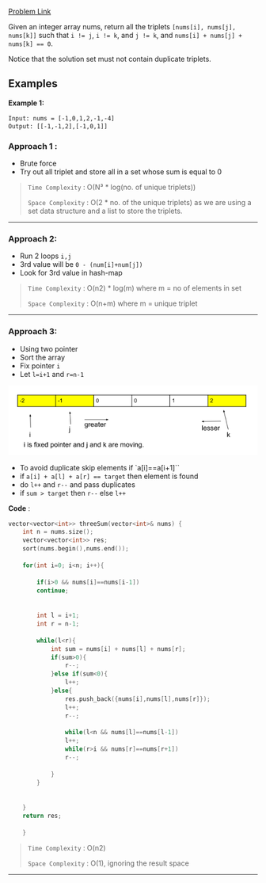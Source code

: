 [Problem Link](https://leetcode.com/problems/3sum/description/)

Given an integer array nums, return all the triplets `[nums[i], nums[j], nums[k]]` such that `i != j`, `i != k`, and `j != k`, and `nums[i] + nums[j] + nums[k] == 0`.

Notice that the solution set must not contain duplicate triplets.

## Examples

**Example 1:**

```
Input: nums = [-1,0,1,2,-1,-4] 
Output: [[-1,-1,2],[-1,0,1]]
```


### Approach 1 :

- Brute force
- Try out all triplet and store all in a set whose sum is equal to 0

> `Time Complexity` : O(N³ * log(no. of unique triplets))
> 
> `Space Complexity` : O(2 * no. of the unique triplets) as we are using a set data structure and a list to store the triplets.


---

### Approach 2:

- Run 2 loops `i,j`
- 3rd value will be `0 - (num[i]+num[j])`
- Look for 3rd value in hash-map

> `Time Complexity` : O(n2) * log(m) where m = no of elements in set
> 
> `Space Complexity` : O(n+m) where m = unique triplet


---

### Approach 3:

- Using two pointer
- Sort the array
- Fix pointer `i` 
- Let `l=i+1` and `r=n-1`

![img](../Images/3sum.png)

- To avoid duplicate skip elements if `a[i]==a[i+1]``
- if `a[i] + a[l] + a[r] == target` then element is found
- do `l++` and `r--` and pass duplicates
- if `sum > target` then `r--` else `l++`


**Code** :


```cpp
vector<vector<int>> threeSum(vector<int>& nums) {
	int n = nums.size();
	vector<vector<int>> res;
	sort(nums.begin(),nums.end());

	for(int i=0; i<n; i++){

		if(i>0 && nums[i]==nums[i-1])
		continue;


		int l = i+1;
		int r = n-1;

		while(l<r){
			int sum = nums[i] + nums[l] + nums[r];
			if(sum>0){
				r--;
			}else if(sum<0){
				l++;
			}else{
				res.push_back({nums[i],nums[l],nums[r]});
				l++;
				r--;

				while(l<n && nums[l]==nums[l-1])
				l++;
				while(r>i && nums[r]==nums[r+1])
				r--;

			}
		}

	   
	}
	return res;

    }
```



> `Time Complexity` : O(n2)
> 
> `Space Complexity` : O(1), ignoring the result space 
---
